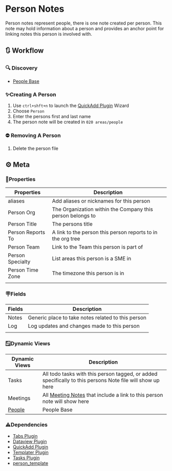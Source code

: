 # Person Notes

Person notes represent people, there is one note created per person. This note may hold information about a person and provides an anchor point for linking notes this person is involved with.

## 🔃 Workflow

### 🔍 Discovery

- [People Base](../../020%20areas/people/People.base)

### ✨Creating A Person

1. Use `ctrl+shft+n` to launch the [QuickAdd Plugin](../plugins/plugins/QuickAdd%20Plugin.md) Wizard
2. Choose `Person`
3. Enter the persons first and last name
4. The person note will be created in `020 areas/people` 

### ⛔ Removing A Person

1. Delete the person file

## ⚙️ Meta

### 🔩Properties

| Properties        | Description                                                 |
| ----------------- | ----------------------------------------------------------- |
| aliases           | Add aliases or nicknames for this person                    |
| Person Org        | The Organization within the Company this person belongs to  |
| Person Title      | The persons title                                           |
| Person Reports To | A link to the person this person reports to in the org tree |
| Person Team       | Link to the Team this person is part of                     |
| Person Specialty  | List areas this person is a SME in                          |
| Person Time Zone  | The timezone this person is in                              |
|                   |                                                             |

### 🪧Fields

| Fields | Description                                        |
| ------ | -------------------------------------------------- |
| Notes  | Generic place to take notes related to this person |
| Log    | Log updates and changes made to this person        |
|        |                                                    |

### 🪟Dynamic Views

| Dynamic Views   | Description                                                                                               |
| --------------- | --------------------------------------------------------------------------------------------------------- |
| Tasks           | All todo tasks with this person tagged, or added specifically to this persons Note file will show up here |
| Meetings        | All [Meeting Notes](Meeting%20Notes.md) that include a link to this person note will show here                              |
| [People](../../020%20areas/people/People.base) | People Base                                                                                               |

### ⚠️Dependencies

- [Tabs Plugin](../plugins/plugins/Tabs%20Plugin.md)
- [Dataview Plugin](../plugins/plugins/Dataview%20Plugin.md)
- [QuickAdd Plugin](../plugins/plugins/QuickAdd%20Plugin.md)
- [Templater Plugin](../plugins/plugins/Templater%20Plugin.md)
- [Tasks Plugin](../plugins/plugins/Tasks%20Plugin.md)
- [person_template](../templates/person_template.md)
